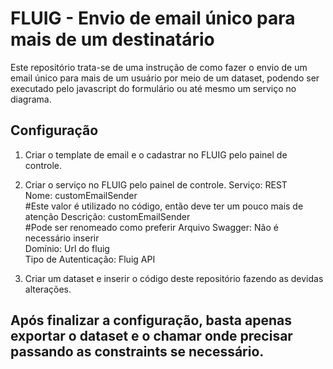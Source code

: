# FLUIG - Envio de email único para mais de um destinatário

Este repositório trata-se de uma instrução de como fazer o envio de um email único para mais de um usuário por meio de um dataset, podendo ser executado pelo javascript do formulário ou até mesmo um serviço no diagrama.

## Configuração

1. Criar o template de email e o cadastrar no FLUIG pelo painel de controle.
2. Criar o serviço no FLUIG pelo painel de controle.
   Serviço: REST <br>
   Nome: customEmailSender <br> #Este valor é utilizado no código, então deve ter um pouco mais de atenção
   Descrição: customEmailSender <br> #Pode ser renomeado como preferir
   Arquivo Swagger: Não é necessário inserir <br>
   Domínio: Url do fluig <br>
   Tipo de Autenticação: Fluig API <br>
   
 3. Criar um dataset e inserir o código deste repositório fazendo as devidas alterações.

## Após finalizar a configuração, basta apenas exportar o dataset e o chamar onde precisar passando as constraints se necessário.
